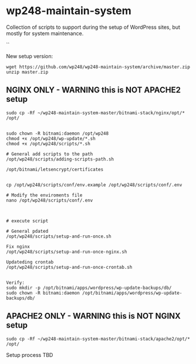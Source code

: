 # wp248-maintain-system
Collection of scripts to support during the setup of WordPress sites, but mostly for system maintenance.

``

New setup version:
```
wget https://github.com/wp248/wp248-maintain-system/archive/master.zip
unzip master.zip
```


## NGINX ONLY - WARNING this is NOT APACHE2 setup

```
sudo cp -Rf ~/wp248-maintain-system-master/bitnami-stack/nginx/opt/* /opt/


sudo chown -R bitnami:daemon /opt/wp248
chmod +x /opt/wp248/wp-update/*.sh
chmod +x /opt/wp248/scripts/*.sh

# General add scripts to the path
/opt/wp248/scripts/adding-scripts-path.sh

/opt/bitnami/letsencrypt/certificates


cp /opt/wp248/scripts/conf/env.example /opt/wp248/scripts/conf/.env

# Modify the enviroments file
nano /opt/wp248/scripts/conf/.env



# execute script

# General pdated
/opt/wp248/scripts/setup-and-run-once.sh

Fix nginx
/opt/wp248/scripts/setup-and-run-once-nginx.sh

Updateding crontab
/opt/wp248/scripts/setup-and-run-once-crontab.sh


Verify:
sudo mkdir -p /opt/bitnami/apps/wordpress/wp-update-backups/db/
sudo chown -R bitnami:daemon /opt/bitnami/apps/wordpress/wp-update-backups/db/

```

## APACHE2 ONLY - WARNING this is NOT NGINX setup

```
sudo cp -Rf ~/wp248-maintain-system-master/bitnami-stack/apache2/opt/* /opt/
```

Setup process TBD
